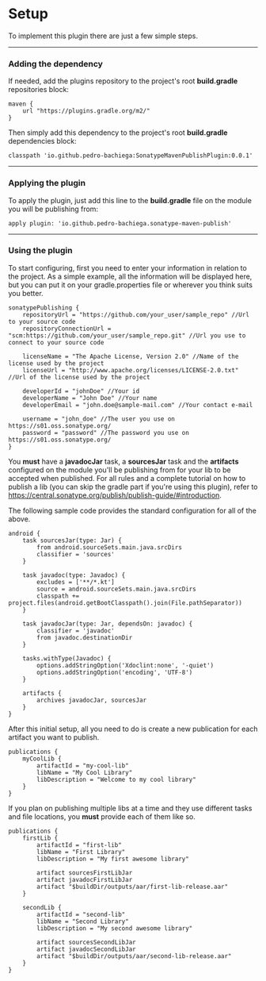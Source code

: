 # Setup

To implement this plugin there are just a few simple steps.

---------------------------------------------------------------------------------
### Adding the dependency

If needed, add the plugins repository to the project's root **build.gradle** repositories block:
```
maven {
    url "https://plugins.gradle.org/m2/"
}
```

Then simply add this dependency to the project's root **build.gradle** dependencies block:
```
classpath 'io.github.pedro-bachiega:SonatypeMavenPublishPlugin:0.0.1'
```

---------------------------------------------------------------------------------
### Applying the plugin

To apply the plugin, just add this line to the **build.gradle** file on the module you will be publishing from:
```
apply plugin: 'io.github.pedro-bachiega.sonatype-maven-publish'
```

---------------------------------------------------------------------------------
### Using the plugin

To start configuring, first you need to enter your information in relation to the project.
As a simple example, all the information will be displayed here, but you can put it on your gradle.properties file or wherever you think suits you better.
```
sonatypePublishing {
    repositoryUrl = "https://github.com/your_user/sample_repo" //Url to your source code
    repositoryConnectionUrl = "scm:https://github.com/your_user/sample_repo.git" //Url you use to connect to your source code

    licenseName = "The Apache License, Version 2.0" //Name of the license used by the project
    licenseUrl = "http://www.apache.org/licenses/LICENSE-2.0.txt" //Url of the license used by the project

    developerId = "johnDoe" //Your id
    developerName = "John Doe" //Your name
    developerEmail = "john.doe@sample-mail.com" //Your contact e-mail

    username = "john_doe" //The user you use on https://s01.oss.sonatype.org/
    password = "password" //The password you use on https://s01.oss.sonatype.org/
}
```

You **must** have a **javadocJar** task, a **sourcesJar** task and the **artifacts** configured on the module
you'll be publishing from for your lib to be accepted when published.
For all rules and a complete tutorial on how to publish a lib (you can skip the gradle part if you're using this plugin),
refer to https://central.sonatype.org/publish/publish-guide/#introduction.

The following sample code provides the standard configuration for all of the above.
```
android {
    task sourcesJar(type: Jar) {
        from android.sourceSets.main.java.srcDirs
        classifier = 'sources'
    }

    task javadoc(type: Javadoc) {
        excludes = ['**/*.kt']
        source = android.sourceSets.main.java.srcDirs
        classpath += project.files(android.getBootClasspath().join(File.pathSeparator))
    }

    task javadocJar(type: Jar, dependsOn: javadoc) {
        classifier = 'javadoc'
        from javadoc.destinationDir
    }

    tasks.withType(Javadoc) {
        options.addStringOption('Xdoclint:none', '-quiet')
        options.addStringOption('encoding', 'UTF-8')
    }

    artifacts {
        archives javadocJar, sourcesJar
    }
}
```

After this initial setup, all you need to do is create a new publication for each artifact you want to publish.
```
publications {
    myCoolLib {
        artifactId = "my-cool-lib"
        libName = "My Cool Library"
        libDescription = "Welcome to my cool library"
    }
}
```

If you plan on publishing multiple libs at a time and they use different tasks and file locations,
you **must** provide each of them like so.
```
publications {
    firstLib {
        artifactId = "first-lib"
        libName = "First Library"
        libDescription = "My first awesome library"

        artifact sourcesFirstLibJar
        artifact javadocFirstLibJar
        artifact "$buildDir/outputs/aar/first-lib-release.aar"
    }

    secondLib {
        artifactId = "second-lib"
        libName = "Second Library"
        libDescription = "My second awesome library"

        artifact sourcesSecondLibJar
        artifact javadocSecondLibJar
        artifact "$buildDir/outputs/aar/second-lib-release.aar"
    }
}
```
